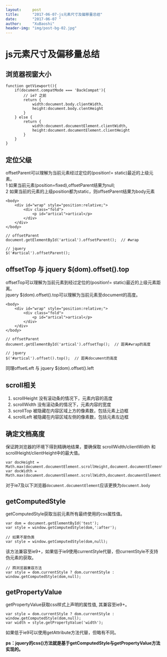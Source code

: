 ```yaml
---
layout:     post
title:      "2017-06-07-js元素尺寸及偏移量总结"
date:       "2017-06-07 "
author:     "XuBaoshi"
header-img: "img/post-bg-02.jpg"
---
```


# js元素尺寸及偏移量总结 #

## 浏览器视窗大小 ##

	function getViewport(){
		if(document.compatMode === 'BackCompat'){
			// ie7 之前			
			return {
				width:document.body.clientWidth,
				height:document.body.clentHeight
			}
		} else {
			return {
				width:document.documentElement.clientWidth,
				height:document.documentElement.clientHeight
			}
		}
	}	

## 定位父级 ##
offsetParent可以理解为当前元素经过定位的(position!= static)最近的上级元素。<br>
1 如果当前元素(position=fixed),offsetParent结果为null;<br>
2 如果当前的元素的上级position都为static，则offsetParent结果为body元素<br>

	<body>
		<div id="wrap" style="position:relative;">
			<div class="fold">
				<p id="artical">artical</p>
			</div>
		</div>	
	</body>
	
	// offsetParent
	document.getElementById('artical').offsetParent();  // #wrap

	// jquery
	$('#artical').offsetParent();


## offsetTop 与 jquery $(dom).offset().top ##
offsetTop可以理解为当前元素到经过定位的(position!= static)最近的上级元素距离。<br>
jquery $(dom).offset().top可以理解为当前元素至document的高度。<br>

	<body>
		<div id="wrap" style="position:relative;">
			<div class="fold">
				<p id="artical">artical</p>
			</div>
		</div>	
	</body>
	
	// offsetParent
	document.getElementById('artical').offsetTop();  // 距离#wrap的高度

	// jquery
	$('#artical').offset().top();  // 距离document的高度

同理offsetLeft 与 jquery $(dom).offset().left

## scroll相关 ##
1. scrollHeight 没有滚动条的情况下，元素内容的高度
2. scrollWidth 没有滚动条的情况下，元素内容的宽度
3. scrollTop 被隐藏在内容区域上方的像素数，包括元素上边框
4. scrollLeft 被隐藏在内容区域左侧的像素数，包括元素左边框

## 确定文档高度 ##
保证跨浏览器的环境下得到精确地结果，要确保取 scrollWidth/clientWidth 和scrollHeight/clientHeight中的最大值。

	var docHeight = Math.max(document.documentElement.scrollHeight,document.documentElement.clientHeight)
	var docWidth = Math.max(document.documentElement.scrollWidth,document.documentElement.clientWidth)

对于ie7及以下浏览器`document.documentElement`应该更换为`document.body`
## getComputedStyle ##
getComputedStyle获取当前元素所有最终使用的css属性值。
	
	var dom = document.getElementById('test');
	var style = window.getComputedStyle(dom,':after');

	// 如果不是伪类
	var style = window.getComputedStyle(dom,null);

该方法兼容至ie9+，如果低于ie9使用currentStyle代替，但currentStyle不支持伪元素的获取。

	// 跨浏览器兼容方法
	var style = dom.currentStyle ? dom.currentStyle : window.getComputedStyle(dom,null);

## getPropertyValue ##
getPropertyValue获取css样式上声明的属性值,	其兼容至ie9+。
	
	var style = dom.currentStyle ? dom.currentStyle : window.getComputedStyle(dom,null);
	var width = style.getPropertyValue('width');

如果低于ie9可以使用getAttribute方法代替，但略有不同。

**ps：jquery的css()方法就是基于getComputedStyle与getPropertyValue方法实现的。**

